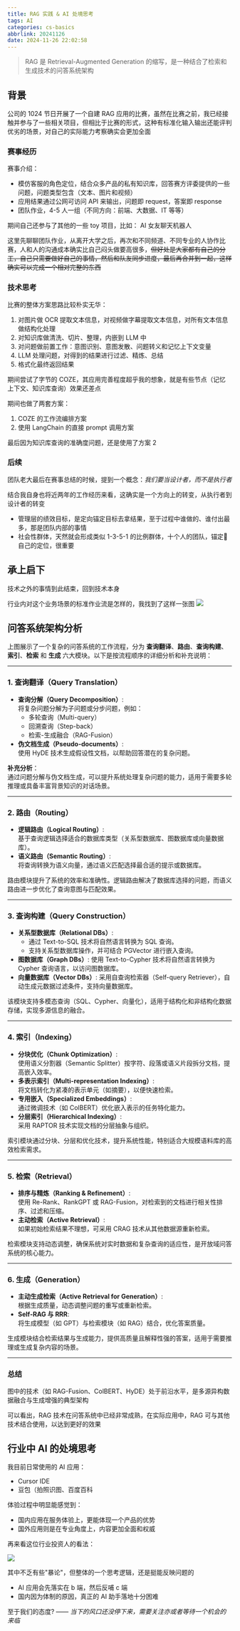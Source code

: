 ```yaml
---
title: RAG 实践 & AI 处境思考
tags: AI
categories: cs-basics
abbrlink: 20241126
date: 2024-11-26 22:02:58
---
```


> RAG 是 Retrieval-Augmented Generation 的缩写，是一种结合了检索和生成技术的问答系统架构

## 背景
公司的 1024 节日开展了一个自建 RAG 应用的比赛，虽然在比赛之前，我已经接触并参与了一些相关项目，但相比于比赛的形式，这种有标准化输入输出还能评判优劣的场景，对自己的实际能力考察确实会更加全面


### 赛事经历

赛事介绍：
- 模仿客服的角色定位，结合众多产品的私有知识库，回答赛方评委提供的一些问题，问题类型包含（文本、图片和视频）
- 应用结果通过公网可访问 API 来输出，问题即 request，答案即 response
- 团队作业，4-5 人一组（不同方向：前端、大数据、IT 等等）

期间自己还参与了其他的一些 toy 项目，比如： AI 女友聊天机器人

这里先聊聊团队作业，从离开大学之后，再次和不同频道、不同专业的人协作比赛，人和人的沟通成本确实比自己闷头做要高很多，~~但好处是大家都有自己的分工，自己只需要做好自己的事情，然后和队友同步进度，最后再合并到一起，这样确实可以完成一个相对完整的东西~~

### 技术思考

比赛的整体方案思路比较朴实无华：
1. 对图片做 OCR 提取文本信息，对视频做字幕提取文本信息，对所有文本信息做结构化处理
2. 对知识库做清洗、切片、整理，内嵌到 LLM 中
3. 对问题做前置工作：意图识别、意图发散、问题转义和记忆上下文变量
4. LLM 处理问题，对得到的结果进行过滤、精炼、总结
5. 格式化最终返回结果

期间尝试了字节的 COZE，其应用完善程度超乎我的想象，就是有些节点（记忆上下文、知识库查询）效果还差点

期间也做了两套方案：
1. COZE 的工作流编排方案
2. 使用 LangChain 的直接 prompt 调用方案

最后因为知识库查询的准确度问题，还是使用了方案 2

### 后续

团队老大最后在赛事总结的时候，提到一个概念：_我们要当设计者，而不是执行者_

结合我自身也将近两年的工作经历来看，这确实是一个方向上的转变，从执行者到设计者的转变

- 管理层的绩效目标，是定向锚定目标去拿结果，至于过程中谁做的、谁付出最多，那是团队内部的事情
- 社会性群体，天然就会形成类似 1-3-5-1 的比例群体，十个人的团队，锚定📌自己的定位，很重要

## 承上启下

技术之外的事情到此结束，回到技术本身

行业内对这个业务场景的标准作业流是怎样的，我找到了这样一张图
![](https://cdn.jsdelivr.net/gh/jiechen257/personal-gallery@main/img/202411261405002.png)

## 问答系统架构分析

上图展示了一个复杂的问答系统的工作流程，分为 **查询翻译**、**路由**、**查询构建**、**索引**、**检索** 和 **生成** 六大模块。以下是按流程顺序的详细分析和补充说明：

---

### **1. 查询翻译（Query Translation）**
- **查询分解（Query Decomposition）**:  
  将复杂问题分解为子问题或分步问题，例如：
  - 多轮查询（Multi-query）
  - 回溯查询（Step-back）
  - 检索-生成融合（RAG-Fusion）
- **伪文档生成（Pseudo-documents）**:  
  使用 HyDE 技术生成假设性文档，以帮助回答潜在的复杂问题。
  
**补充分析**：  
通过问题分解与伪文档生成，可以提升系统处理复杂问题的能力，适用于需要多轮推理或具备丰富背景知识的对话场景。

---

### **2. 路由（Routing）**
- **逻辑路由（Logical Routing）**:  
  基于查询逻辑选择适合的数据库类型（关系型数据库、图数据库或向量数据库）。
- **语义路由（Semantic Routing）**:  
  将查询转换为语义向量，通过语义匹配选择最合适的提示或数据库。

路由模块提升了系统的效率和准确性。逻辑路由解决了数据库选择的问题，而语义路由进一步优化了查询意图与匹配效果。

---

### **3. 查询构建（Query Construction）**
- **关系型数据库（Relational DBs）**: 
  - 通过 Text-to-SQL 技术将自然语言转换为 SQL 查询。
  - 支持关系型数据库操作，并可结合 PGVector 进行嵌入查询。
- **图数据库（Graph DBs）**: 
  使用 Text-to-Cypher 技术将自然语言转换为 Cypher 查询语言，以访问图数据库。
- **向量数据库（Vector DBs）**: 
  采用自查询检索器（Self-query Retriever），自动生成元数据过滤条件，支持向量数据库。

该模块支持多模态查询（SQL、Cypher、向量化），适用于结构化和非结构化数据存储，实现多源信息的融合。

---

### **4. 索引（Indexing）**
- **分块优化（Chunk Optimization）**:  
  使用语义分割器（Semantic Splitter）按字符、段落或语义片段拆分文档，提高嵌入效率。
- **多表示索引（Multi-representation Indexing）**:  
  将文档转化为紧凑的表示单元（如摘要），以便快速检索。
- **专用嵌入（Specialized Embeddings）**:  
  通过微调技术（如 ColBERT）优化嵌入表示的任务特化能力。
- **分层索引（Hierarchical Indexing）**:  
  采用 RAPTOR 技术实现文档的分层抽象与组织。

索引模块通过分块、分层和优化技术，提升系统性能，特别适合大规模语料库的高效检索需求。

---

### **5. 检索（Retrieval）**
- **排序与精炼（Ranking & Refinement）**:  
  使用 Re-Rank、RankGPT 或 RAG-Fusion，对检索到的文档进行相关性排序、过滤和压缩。
- **主动检索（Active Retrieval）**:  
  如果初始检索结果不理想，可采用 CRAG 技术从其他数据源重新检索。

检索模块支持动态调整，确保系统对实时数据和复杂查询的适应性，是开放域问答系统的核心能力。

---

### **6. 生成（Generation）**
- **主动生成检索（Active Retrieval for Generation）**:  
  根据生成质量，动态调整问题的重写或重新检索。
- **Self-RAG 与 RRR**:  
  将生成模型（如 GPT）与检索模块（如 RAG）结合，优化答案质量。

生成模块结合检索结果与生成能力，提供高质量且解释性强的答案，适用于需要推理或生成复杂内容的场景。

---

### **总结**

图中的技术（如 RAG-Fusion、ColBERT、HyDE）处于前沿水平，是多源异构数据融合与生成增强的典型架构

可以看出，RAG 技术在问答系统中已经非常成熟，在实际应用中，RAG 可与其他技术结合使用，以达到更好的效果

## 行业中 AI 的处境思考

我目前日常使用的 AI 应用：
- Cursor IDE
- 豆包（拍照识图、百度百科

体验过程中明显能感觉到：
- 国内应用在服务体验上，更能体现一个产品的优势
- 国外应用则是在专业角度上，内容更加全面和权威


再来看这位行业投资人的看法：

![](https://cdn.jsdelivr.net/gh/jiechen257/personal-gallery@main/img/202411261340505.png)

其中不乏有些"暴论"，但整体的一个思考逻辑，还是挺能反映问题的
- AI 应用会先落实在 b 端，然后反哺 c 端
- 国内因为体制的原因，真正的 AI 助手落地十分困难


至于我们的态度? —— _当下的风口还没停下来，需要关注亦或者等待一个机会的来临_


